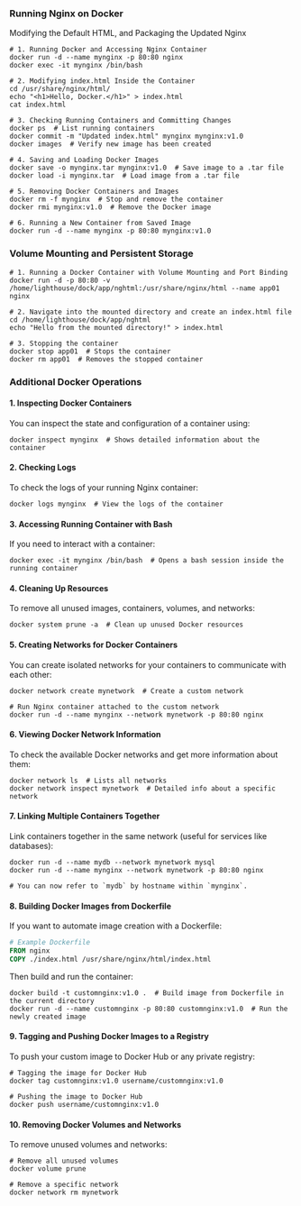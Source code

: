 ### Running Nginx on Docker

Modifying the Default HTML, and Packaging the Updated Nginx

```shell
# 1. Running Docker and Accessing Nginx Container
docker run -d --name mynginx -p 80:80 nginx
docker exec -it mynginx /bin/bash

# 2. Modifying index.html Inside the Container
cd /usr/share/nginx/html/
echo "<h1>Hello, Docker.</h1>" > index.html
cat index.html

# 3. Checking Running Containers and Committing Changes
docker ps  # List running containers
docker commit -m "Updated index.html" mynginx mynginx:v1.0
docker images  # Verify new image has been created

# 4. Saving and Loading Docker Images
docker save -o mynginx.tar mynginx:v1.0  # Save image to a .tar file
docker load -i mynginx.tar  # Load image from a .tar file

# 5. Removing Docker Containers and Images
docker rm -f mynginx  # Stop and remove the container
docker rmi mynginx:v1.0  # Remove the Docker image

# 6. Running a New Container from Saved Image
docker run -d --name mynginx -p 80:80 mynginx:v1.0
```

### Volume Mounting and Persistent Storage

```shell
# 1. Running a Docker Container with Volume Mounting and Port Binding
docker run -d -p 80:80 -v /home/lighthouse/dock/app/nghtml:/usr/share/nginx/html --name app01 nginx

# 2. Navigate into the mounted directory and create an index.html file
cd /home/lighthouse/dock/app/nghtml
echo "Hello from the mounted directory!" > index.html

# 3. Stopping the container
docker stop app01  # Stops the container
docker rm app01  # Removes the stopped container
```

### Additional Docker Operations

#### 1. Inspecting Docker Containers

You can inspect the state and configuration of a container using:

```shell
docker inspect mynginx  # Shows detailed information about the container
```

#### 2. Checking Logs

To check the logs of your running Nginx container:

```shell
docker logs mynginx  # View the logs of the container
```

#### 3. Accessing Running Container with Bash

If you need to interact with a container:

```shell
docker exec -it mynginx /bin/bash  # Opens a bash session inside the running container
```

#### 4. Cleaning Up Resources

To remove all unused images, containers, volumes, and networks:

```shell
docker system prune -a  # Clean up unused Docker resources
```

#### 5. Creating Networks for Docker Containers

You can create isolated networks for your containers to communicate with each other:

```shell
docker network create mynetwork  # Create a custom network

# Run Nginx container attached to the custom network
docker run -d --name mynginx --network mynetwork -p 80:80 nginx
```

#### 6. Viewing Docker Network Information

To check the available Docker networks and get more information about them:

```shell
docker network ls  # Lists all networks
docker network inspect mynetwork  # Detailed info about a specific network
```

#### 7. Linking Multiple Containers Together

Link containers together in the same network (useful for services like databases):

```shell
docker run -d --name mydb --network mynetwork mysql
docker run -d --name mynginx --network mynetwork -p 80:80 nginx

# You can now refer to `mydb` by hostname within `mynginx`.
```

#### 8. Building Docker Images from Dockerfile

If you want to automate image creation with a Dockerfile:

```dockerfile
# Example Dockerfile
FROM nginx
COPY ./index.html /usr/share/nginx/html/index.html
```

Then build and run the container:

```shell
docker build -t customnginx:v1.0 .  # Build image from Dockerfile in the current directory
docker run -d --name customnginx -p 80:80 customnginx:v1.0  # Run the newly created image
```

#### 9. Tagging and Pushing Docker Images to a Registry

To push your custom image to Docker Hub or any private registry:

```shell
# Tagging the image for Docker Hub
docker tag customnginx:v1.0 username/customnginx:v1.0

# Pushing the image to Docker Hub
docker push username/customnginx:v1.0
```

#### 10. Removing Docker Volumes and Networks

To remove unused volumes and networks:

```shell
# Remove all unused volumes
docker volume prune

# Remove a specific network
docker network rm mynetwork
```
